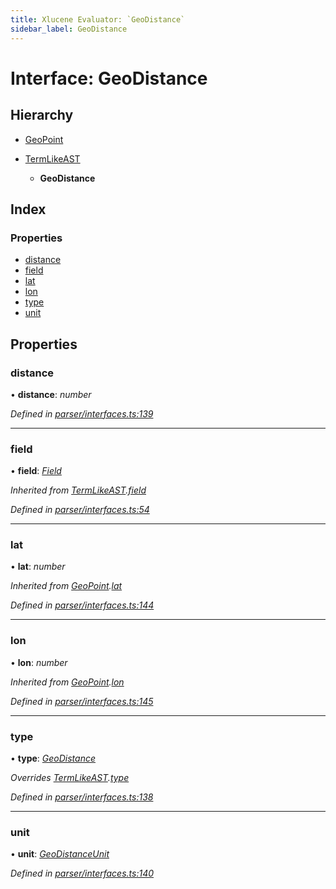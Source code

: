 ```yaml
---
title: Xlucene Evaluator: `GeoDistance`
sidebar_label: GeoDistance
---
```


# Interface: GeoDistance

## Hierarchy

* [GeoPoint](geopoint.md)

* [TermLikeAST](termlikeast.md)

  * **GeoDistance**

## Index

### Properties

* [distance](geodistance.md#distance)
* [field](geodistance.md#field)
* [lat](geodistance.md#lat)
* [lon](geodistance.md#lon)
* [type](geodistance.md#type)
* [unit](geodistance.md#unit)

## Properties

###  distance

• **distance**: *number*

*Defined in [parser/interfaces.ts:139](https://github.com/terascope/teraslice/blob/d2d877b60/packages/xlucene-evaluator/src/parser/interfaces.ts#L139)*

___

###  field

• **field**: *[Field](../overview.md#field)*

*Inherited from [TermLikeAST](termlikeast.md).[field](termlikeast.md#field)*

*Defined in [parser/interfaces.ts:54](https://github.com/terascope/teraslice/blob/d2d877b60/packages/xlucene-evaluator/src/parser/interfaces.ts#L54)*

___

###  lat

• **lat**: *number*

*Inherited from [GeoPoint](geopoint.md).[lat](geopoint.md#lat)*

*Defined in [parser/interfaces.ts:144](https://github.com/terascope/teraslice/blob/d2d877b60/packages/xlucene-evaluator/src/parser/interfaces.ts#L144)*

___

###  lon

• **lon**: *number*

*Inherited from [GeoPoint](geopoint.md).[lon](geopoint.md#lon)*

*Defined in [parser/interfaces.ts:145](https://github.com/terascope/teraslice/blob/d2d877b60/packages/xlucene-evaluator/src/parser/interfaces.ts#L145)*

___

###  type

• **type**: *[GeoDistance](../enums/asttype.md#geodistance)*

*Overrides [TermLikeAST](termlikeast.md).[type](termlikeast.md#type)*

*Defined in [parser/interfaces.ts:138](https://github.com/terascope/teraslice/blob/d2d877b60/packages/xlucene-evaluator/src/parser/interfaces.ts#L138)*

___

###  unit

• **unit**: *[GeoDistanceUnit](../overview.md#geodistanceunit)*

*Defined in [parser/interfaces.ts:140](https://github.com/terascope/teraslice/blob/d2d877b60/packages/xlucene-evaluator/src/parser/interfaces.ts#L140)*
